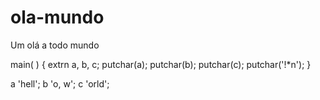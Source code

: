 # ola-mundo
Um olá a todo mundo

main( ) {
 extrn a, b, c;
 putchar(a); putchar(b); putchar(c); putchar('!*n');
}

a 'hell';
b 'o, w';
c 'orld';
